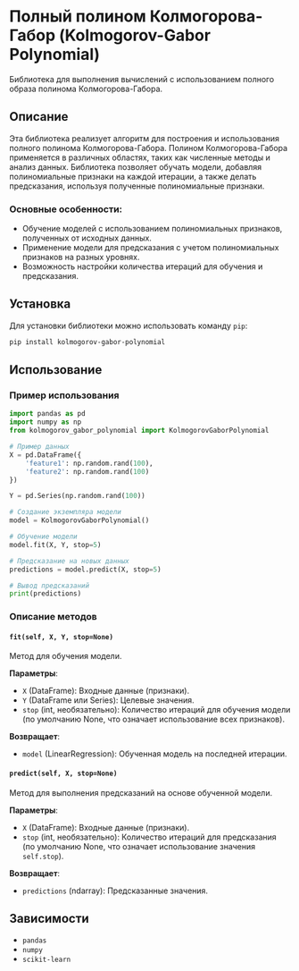 # Полный полином Колмогорова-Габор  (Kolmogorov-Gabor Polynomial)

Библиотека для выполнения вычислений с использованием полного образа полинома Колмогорова-Габора.

## Описание

Эта библиотека реализует алгоритм для построения и использования полного полинома Колмогорова-Габора. Полином Колмогорова-Габора применяется в различных областях, таких как численные методы и анализ данных. Библиотека позволяет обучать модели, добавляя полиномиальные признаки на каждой итерации, а также делать предсказания, используя полученные полиномиальные признаки.

### Основные особенности:
- Обучение моделей с использованием полиномиальных признаков, полученных от исходных данных.
- Применение модели для предсказания с учетом полиномиальных признаков на разных уровнях.
- Возможность настройки количества итераций для обучения и предсказания.

## Установка

Для установки библиотеки можно использовать команду `pip`:

```bash
pip install kolmogorov-gabor-polynomial
```

## Использование

### Пример использования

```python
import pandas as pd
import numpy as np
from kolmogorov_gabor_polynomial import KolmogorovGaborPolynomial

# Пример данных
X = pd.DataFrame({
    'feature1': np.random.rand(100),
    'feature2': np.random.rand(100)
})

Y = pd.Series(np.random.rand(100))

# Создание экземпляра модели
model = KolmogorovGaborPolynomial()

# Обучение модели
model.fit(X, Y, stop=5)

# Предсказание на новых данных
predictions = model.predict(X, stop=5)

# Вывод предсказаний
print(predictions)
```

### Описание методов

#### `fit(self, X, Y, stop=None)`
Метод для обучения модели.

**Параметры**:
- `X` (DataFrame): Входные данные (признаки).
- `Y` (DataFrame или Series): Целевые значения.
- `stop` (int, необязательно): Количество итераций для обучения модели (по умолчанию None, что означает использование всех признаков).

**Возвращает**:
- `model` (LinearRegression): Обученная модель на последней итерации.

#### `predict(self, X, stop=None)`
Метод для выполнения предсказаний на основе обученной модели.

**Параметры**:
- `X` (DataFrame): Входные данные (признаки).
- `stop` (int, необязательно): Количество итераций для предсказания (по умолчанию None, что означает использование значения `self.stop`).

**Возвращает**:
- `predictions` (ndarray): Предсказанные значения.

## Зависимости

- `pandas`
- `numpy`
- `scikit-learn`
